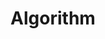 ---
title: "Algorithm"
layout: category
permalink: /algorithm/
author_profile: true
taxonomy: Algorithm
---